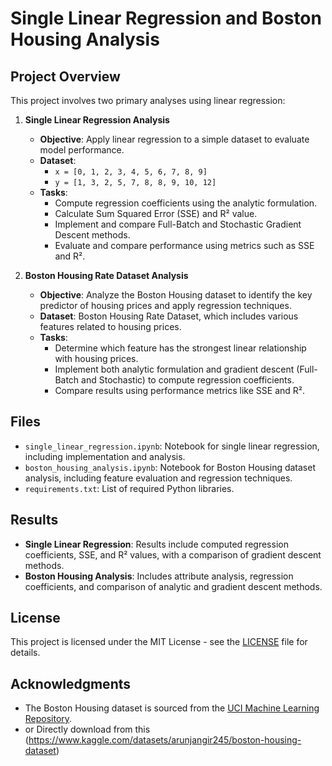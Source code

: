 # Single Linear Regression and Boston Housing Analysis

## Project Overview

This project involves two primary analyses using linear regression:

1. **Single Linear Regression Analysis**
   - **Objective**: Apply linear regression to a simple dataset to evaluate model performance.
   - **Dataset**:
     - `x = [0, 1, 2, 3, 4, 5, 6, 7, 8, 9]`
     - `y = [1, 3, 2, 5, 7, 8, 8, 9, 10, 12]`
   - **Tasks**:
     - Compute regression coefficients using the analytic formulation.
     - Calculate Sum Squared Error (SSE) and R² value.
     - Implement and compare Full-Batch and Stochastic Gradient Descent methods.
     - Evaluate and compare performance using metrics such as SSE and R².

2. **Boston Housing Rate Dataset Analysis**
   - **Objective**: Analyze the Boston Housing dataset to identify the key predictor of housing prices and apply regression techniques.
   - **Dataset**: Boston Housing Rate Dataset, which includes various features related to housing prices.
   - **Tasks**:
     - Determine which feature has the strongest linear relationship with housing prices.
     - Implement both analytic formulation and gradient descent (Full-Batch and Stochastic) to compute regression coefficients.
     - Compare results using performance metrics like SSE and R².

## Files

- `single_linear_regression.ipynb`: Notebook for single linear regression, including implementation and analysis.
- `boston_housing_analysis.ipynb`: Notebook for Boston Housing dataset analysis, including feature evaluation and regression techniques.
- `requirements.txt`: List of required Python libraries.

## Results

- **Single Linear Regression**: Results include computed regression coefficients, SSE, and R² values, with a comparison of gradient descent methods.
- **Boston Housing Analysis**: Includes attribute analysis, regression coefficients, and comparison of analytic and gradient descent methods.

## License

This project is licensed under the MIT License - see the [LICENSE](LICENSE) file for details.

## Acknowledgments

- The Boston Housing dataset is sourced from the [UCI Machine Learning Repository](https://archive.ics.uci.edu/ml/datasets/Housing).
- or  Directly download from this (https://www.kaggle.com/datasets/arunjangir245/boston-housing-dataset)
